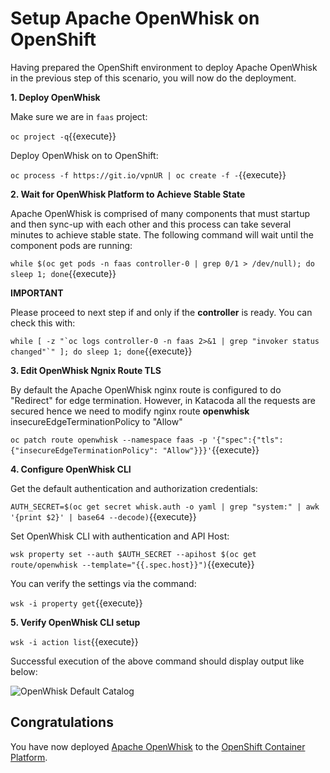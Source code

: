 # Setup Apache OpenWhisk on OpenShift

Having prepared the OpenShift environment to deploy Apache OpenWhisk in the previous step of this scenario, you will now
do the deployment.

**1. Deploy OpenWhisk**

Make sure we are in `faas` project:

``oc project -q``{{execute}}

Deploy OpenWhisk on to OpenShift:

``oc process -f https://git.io/vpnUR | oc create -f -``{{execute}}

**2. Wait for OpenWhisk Platform to Achieve Stable State**

Apache OpenWhisk is comprised of many components that must startup and then sync-up with each other and this process can
take several minutes to achieve stable state.  The following command will wait until the component pods are running:

``while $(oc get pods -n faas controller-0 | grep 0/1 > /dev/null); do sleep 1; done``{{execute}}

**IMPORTANT**

Please proceed to next step if and only if the **controller** is ready.  You can check this with:

``while [ -z "`oc logs controller-0 -n faas 2>&1 | grep "invoker status changed"`" ]; do sleep 1; done``{{execute}}

**3. Edit OpenWhisk Ngnix Route TLS**

By default the Apache OpenWhisk nginx route is configured to do "Redirect" for edge termination.  However, in Katacoda
all the requests are secured hence we need to modify nginx route **openwhisk** insecureEdgeTerminationPolicy to "Allow"

``oc patch route openwhisk --namespace faas -p '{"spec":{"tls": {"insecureEdgeTerminationPolicy": "Allow"}}}'``{{execute}}

**4. Configure OpenWhisk CLI**

Get the default authentication and authorization credentials:

``AUTH_SECRET=$(oc get secret whisk.auth -o yaml | grep "system:" | awk '{print $2}' | base64 --decode)``{{execute}}

Set OpenWhisk CLI with authentication and API Host:

``wsk property set --auth $AUTH_SECRET --apihost $(oc get route/openwhisk --template="{{.spec.host}}")``{{execute}}

You can verify the settings via the command:

``wsk -i property get``{{execute}}

**5. Verify OpenWhisk CLI setup**

``wsk -i action list``{{execute}}

Successful execution of the above command should display output like below:

![OpenWhisk Default Catalog](/openshift/assets/serverless/0-serverless-introduction/ow_catalog_actions.png)

## Congratulations

You have now deployed [Apache OpenWhisk](https://openwhisk.apache.org/) to the [OpenShift Container Platform](https://openshift.com]). 
